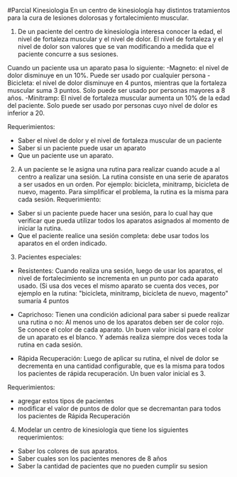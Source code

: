 #Parcial Kinesiologia
En un centro de kinesiología hay distintos tratamientos para la cura de lesiones dolorosas y fortalecimiento muscular.

1. De un paciente del centro de kinesiologia interesa conocer la edad, el nivel de fortaleza muscular 
y el nivel de dolor. El nivel de fortaleza y el nivel de dolor son valores que se van modificando a medida 
que el paciente concurre a sus sesiones.
 
Cuando un paciente usa un aparato pasa lo siguiente:
-Magneto: el nivel de dolor disminuye en un 10%. Puede ser usado por cualquier persona
-Bicicleta: el nivel de dolor disminuye en 4 puntos, mientras que la fortaleza muscular suma 3 puntos.
Solo puede ser usado por personas mayores a 8 años.
-Minitramp: El nivel de fortaleza muscular aumenta un 10% de la edad del paciente. Solo puede ser usado por personas
cuyo nivel de dolor es inferior a 20.

Requerimientos:
- Saber el nivel de dolor y el nivel de fortaleza muscular de un paciente
- Saber si un paciente puede usar un aparato
- Que un paciente use un aparato.

2. A un paciente se le asigna una rutina para realizar cuando acude a al centro a realizar una sesión. 
La rutina consiste en una serie de aparatos a ser usados 
en un orden. Por ejemplo: bicicleta, minitramp, bicicleta de nuevo, magento.
Para simplificar el problema, la rutina es la misma para cada sesión.
Requerimiento: 

- Saber si un paciente puede hacer una sesión, para lo cual hay que verificar que pueda utilizar todos
los aparatos asignados al momento de iniciar la rutina.
- Que el paciente realice una sesión completa: debe usar todos los aparatos en el orden indicado. 

3. Pacientes especiales:
- Resistentes: Cuando realiza una sesión, luego de usar los aparatos, el nivel de fortalecimiento se incrementa en un 
punto por cada aparato usado. (Si usa dos veces el mismo aparato se cuenta dos veces, por ejemplo en la rutina: 
"bicicleta, minitramp, bicicleta de nuevo, magento" sumaría 4 puntos

- Caprichoso: Tienen una condición adicional para saber si puede realizar una rutina o no: 
Al menos uno de los aparatos deben ser de color rojo. Se conoce el color de cada aparato. 
Un buen valor inicial para el color de un aparato es el blanco.
Y además realiza siempre dos veces toda la rutina en cada sesión. 

- Rápida Recuperación: Luego de aplicar su rutina, el nivel de dolor se decrementa en una cantidad configurable, 
que es la misma para todos los pacientes de rápida recuperación. Un buen valor inicial es 3.

Requerimientos:
- agregar estos tipos de pacientes
- modificar el valor de puntos de dolor que se decremantan para todos los pacientes de Rápida Recuperación

4. Modelar un centro de kinesiología que tiene los siguientes requerimientos:
- Saber los colores de sus aparatos. 
- Saber cuales son los pacientes menores de 8 años
- Saber la cantidad de pacientes que no pueden cumplir su sesion


